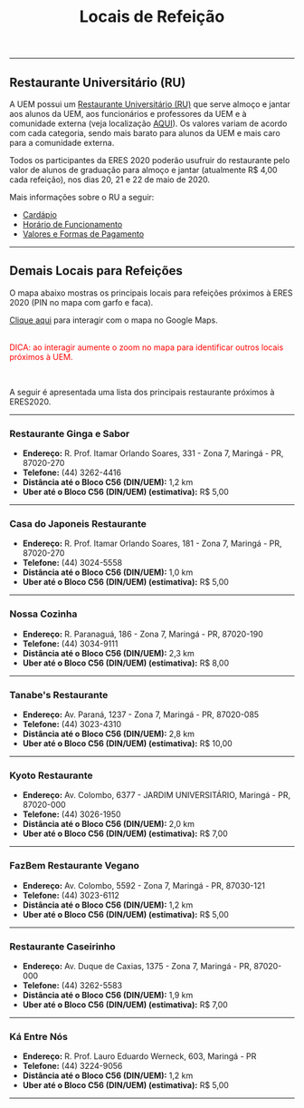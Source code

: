 ﻿---
layout: page-fullwidth
title: "Locais de Refeição"
#meta_title: "Duvidas? Entre em contato conosco"
subheadline: ""
#teaser: "Entre em contato conosco pelo e-mail #eres2020.uem@gmail.com"
permalink: "/refeicoes/"
header:
   image_fullwidth: banner_eres2020.png
---

<hr>
<h2>Restaurante Universitário (RU)</h2>

A UEM possui um <a href="http://www.ru.uem.br" target="_blank">Restaurante Universitário (RU)</a> que serve almoço e jantar aos alunos da UEM, aos funcionários e professores da UEM e à comunidade externa (veja localização <a href="https://eres2020.github.io/como_chegar" target="_blank">AQUI</a>). Os valores variam de acordo com cada categoria, sendo mais barato para alunos da UEM e mais caro para a comunidade externa.

Todos os participantes da ERES 2020 poderão usufruir do restaurante pelo valor de alunos de graduação para almoço e jantar (atualmente R$ 4,00 cada refeição), nos dias 20, 21 e 22 de maio de 2020.

Mais informações sobre o RU a seguir:

<ul>
	<li><a href="http://www.ru.uem.br/cardapio-1" target="_blank">Cardápio</a></li>
	<li><a href="http://www.ru.uem.br/copy_of_funcionamento" target="_blank">Horário de Funcionamento</a></li>
	<li><a href="http://www.ru.uem.br" target="_blank">Valores e Formas de Pagamento</a></li>
</ul>

<hr>

<h2>Demais Locais para Refeições</h2>

O mapa abaixo mostras os principais locais para refeições próximos à ERES 2020 (PIN no mapa com  garfo e faca).

<a href="https://www.google.com/maps/search/Restaurantes/@-23.4111414,-51.9402199,16.08z/data=!4m8!2m7!3m6!1sRestaurantes!2sBloco+C56+-+Vila+Esperanca,+Maring%C3%A1+-+PR,+87035-510!3s0x94ecd132a8d9ea27:0x8a04c17be315d09d!4m2!1d-51.9363427!2d-23.405659" target="_blank">Clique aqui</a> para interagir com o mapa no Google Maps. 

<br><font color="red">DICA: ao interagir aumente o zoom no mapa para identificar outros locais próximos à UEM.</font>


<div class="row t30">	
	<img src="{{ site.urlimg }}mapa_restaurantes.png" alt="" align="center">
</div><!-- /.row -->

<br>

A seguir é apresentada uma lista dos principais restaurante próximos à ERES2020.

<hr>

<h3>Restaurante Ginga e Sabor</h3>

<ul>		
	<li><b>Endereço:</b> R. Prof. Itamar Orlando Soares, 331 - Zona 7, Maringá - PR, 87020-270</b></li>
	<li><b>Telefone:</b> (44) 3262-4416</li>	
	<li><b>Distância até o Bloco C56 (DIN/UEM):</b> 1,2 km</li>
	<li><b>Uber até o Bloco C56 (DIN/UEM) (estimativa):</b> R$ 5,00</li>
</ul>

<hr>

<h3>Casa do Japoneis Restaurante</h3>

<ul>		
	<li><b>Endereço:</b> R. Prof. Itamar Orlando Soares, 181 - Zona 7, Maringá - PR, 87020-270 </b></li>
	<li><b>Telefone:</b> (44) 3024-5558</li>	
	<li><b>Distância até o Bloco C56 (DIN/UEM):</b> 1,0 km</li>
	<li><b>Uber até o Bloco C56 (DIN/UEM) (estimativa):</b> R$ 5,00</li>
</ul>

<hr>

<h3>Nossa Cozinha</h3>

<ul>		
	<li><b>Endereço:</b> R. Paranaguá, 186 - Zona 7, Maringá - PR, 87020-190</b></li>
	<li><b>Telefone:</b> (44) 3034-9111</li>	
	<li><b>Distância até o Bloco C56 (DIN/UEM):</b> 2,3 km</li>
	<li><b>Uber até o Bloco C56 (DIN/UEM) (estimativa):</b> R$ 8,00</li>
</ul>

<hr>
 
<h3>Tanabe's Restaurante</h3>

<ul>		
	<li><b>Endereço:</b> Av. Paraná, 1237 - Zona 7, Maringá - PR, 87020-085</b></li>
	<li><b>Telefone:</b> (44) 3023-4310</li>	
	<li><b>Distância até o Bloco C56 (DIN/UEM):</b> 2,8 km</li>
	<li><b>Uber até o Bloco C56 (DIN/UEM) (estimativa):</b> R$ 10,00</li>
</ul>

<hr>


<h3>Kyoto Restaurante</h3>

<ul>		
	<li><b>Endereço:</b> Av. Colombo, 6377 - JARDIM UNIVERSITÁRIO, Maringá - PR, 87020-000</b></li>
	<li><b>Telefone:</b> (44) 3026-1950</li>	
	<li><b>Distância até o Bloco C56 (DIN/UEM):</b> 2,0 km</li>
	<li><b>Uber até o Bloco C56 (DIN/UEM) (estimativa):</b> R$ 7,00</li>
</ul>

<hr>


<h3>FazBem Restaurante Vegano</h3>

<ul>		
	<li><b>Endereço:</b> Av. Colombo, 5592 - Zona 7, Maringá - PR, 87030-121</b></li>
	<li><b>Telefone:</b> (44) 3023-6112</li>	
	<li><b>Distância até o Bloco C56 (DIN/UEM):</b> 1,2 km</li>
	<li><b>Uber até o Bloco C56 (DIN/UEM) (estimativa):</b> R$ 5,00</li>
</ul>

<hr>

<h3>Restaurante Caseirinho</h3>

<ul>		
	<li><b>Endereço:</b> Av. Duque de Caxias, 1375 - Zona 7, Maringá - PR, 87020-000 </b></li>
	<li><b>Telefone:</b> (44) 3262-5583</li>	
	<li><b>Distância até o Bloco C56 (DIN/UEM):</b> 1,9 km</li>
	<li><b>Uber até o Bloco C56 (DIN/UEM) (estimativa):</b> R$ 7,00</li>
</ul>

<hr>

<h3>Ká Entre Nós</h3>

<ul>		
	<li><b>Endereço:</b> R. Prof. Lauro Eduardo Werneck, 603, Maringá - PR </b></li>
	<li><b>Telefone:</b> (44) 3224-9056</li>	
	<li><b>Distância até o Bloco C56 (DIN/UEM):</b> 1,2 km</li>
	<li><b>Uber até o Bloco C56 (DIN/UEM) (estimativa):</b> R$ 5,00</li>
</ul>

<hr>



<div class="row t30">	
	<img src="{{ site.urlimg }}promocao_apoio_logos.png" alt="" align="center">
</div><!-- /.row -->












